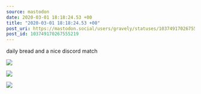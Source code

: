 ```yaml
---
source: mastodon
date: 2020-03-01 18:18:24.53 +00
title: "2020-03-01 18:18:24.53 +00"
post_uri: https://mastodon.social/users/gravely/statuses/103749170267555219
post_id: 103749170267555219
---
```

daily bread and a nice discord match


![](/images/25795225.jpg)

![](/images/25795226.jpg)

![](/images/25795228.jpg)

